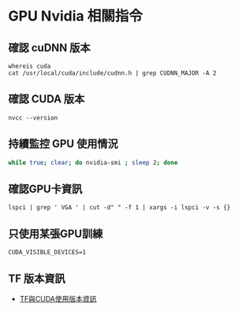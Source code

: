 # GPU Nvidia 相關指令

## 確認 cuDNN 版本
```
whereis cuda
cat /usr/local/cuda/include/cudnn.h | grep CUDNN_MAJOR -A 2
```

## 確認 CUDA 版本
```
nvcc --version
```



## 持續監控 GPU 使用情況
``` sh
while true; clear; do nvidia-smi ; sleep 2; done
```


## 確認GPU卡資訊
```
lspci | grep ' VGA ' | cut -d" " -f 1 | xargs -i lspci -v -s {}
```


## 只使用某張GPU訓練
```
CUDA_VISIBLE_DEVICES=1
```

## TF 版本資訊
- [TF與CUDA使用版本資訊](https://tensorflow.google.cn/install/source#gpu)
